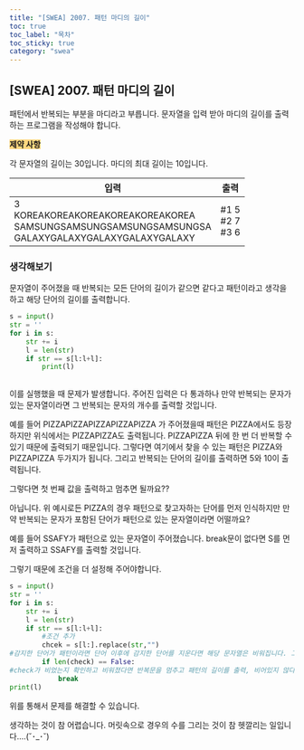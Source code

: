 ```yaml
---
title: "[SWEA] 2007. 패턴 마디의 길이"
toc: true
toc_label: "목차"
toc_sticky: true
category: "swea"
---
```


## [SWEA] 2007. 패턴 마디의 길이

패턴에서 반복되는 부분을 마디라고 부릅니다. 문자열을 입력 받아 마디의 길이를 출력하는 프로그램을 작성해야 합니다.



<span style="background-color: #ffd77f">**제약 사항**</span>

각 문자열의 길이는 30입니다. 마디의 최대 길이는 10입니다.

| 입력                                                         | 출력                      |
| ------------------------------------------------------------ | ------------------------- |
| 3    <br/>KOREAKOREAKOREAKOREAKOREAKOREA<br/>SAMSUNGSAMSUNGSAMSUNGSAMSUNGSA<br/>GALAXYGALAXYGALAXYGALAXYGALAXY | \#1 5<br/>\#2 7<br/>\#3 6 |



### 생각해보기

문자열이 주어졌을 때 반복되는 모든 단어의 길이가 같으면 같다고 패턴이라고 생각을 하고 해당 단어의 길이를 출력합니다.

```python
s = input()
str = ''
for i in s:
    str += i
    l = len(str)
    if str == s[l:l+l]:
        print(l)
    
```

 이를 실행했을 때 문제가 발생합니다. 주어진 입력은 다 통과하나 만약 반복되는 문자가있는 문자열이라면 그 반복되는 문자의 개수를 출력할 것입니다.

예를 들어 PIZZAPIZZAPIZZAPIZZAPIZZA 가 주어졌을때 패턴은 PIZZA에서도 등장하지만 위식에서는 PIZZAPIZZA도 출력됩니다. PIZZAPIZZA 뒤에 한 번 더 반복할 수 있기 때문에 출력되기 때문입니다. 그렇다면 여기에서 찾을 수 있는 패턴은 PIZZA와 PIZZAPIZZA 두가지가 됩니다.  그리고 반복되는 단어의 길이를 출력하면 5와 10이 출력됩니다.

그렇다면  첫 번째 값을 출력하고 멈추면 될까요??

아닙니다. 위 예시로든 PIZZA의 경우 패턴으로 찾고자하는 단어를 먼저 인식하지만 만약 반복되는 문자가 포함된 단어가 패턴으로 있는 문자열이라면 어떨까요?

예를 들어 SSAFY가 패턴으로 있는 문자열이 주어졌습니다.
break문이 없다면 S를 먼저 출력하고 SSAFY를 출력할 것입니다.

그렇기 때문에 조건을 더 설정해 주어야합니다.

```python
s = input()
str = ''
for i in s:
    str += i
    l = len(str)
    if str == s[l:l+l]:
        #조건 추가
        chcek = s[l:].replace(str,"") 
#감지한 단어가 패턴이라면 단어 이후에 감지한 단어를 지운다면 해당 문자열은 비워집니다. 그것을 check라고 설정한뒤
        if len(check) == False: 
#check가 비었는지 확인하고 비워졌다면 반복문을 멈추고 패턴의 길이를 출력, 비어있지 않다면 조건에 맞을 때 까지 진행합니다. 
            break
print(l)
```

위를 통해서 문제를 해결할 수 있습니다.



생각하는 것이 참 어렵습니다. 머릿속으로 경우의 수를 그리는 것이 참 헷깔리는 일입니다....(˘･_･˘)